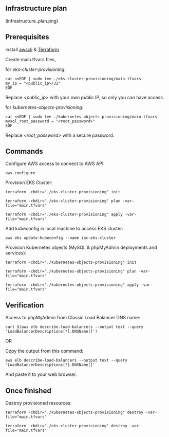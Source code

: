 ## Infrastructure plan

(infrastructure_plan.png)


## Prerequisites

Install [awscli](https://docs.aws.amazon.com/cli/latest/userguide/getting-started-install.html) & [Terraform](https://learn.hashicorp.com/tutorials/terraform/install-cli)


Create main.tfvars files,

for *eks-cluster-provisioning*:
```
cat <<EOF | sudo tee ./eks-cluster-provisioning/main.tfvars
my_ip = "<public_ip>/32"
EOF
```
Replace *<public_ip>* with your own public IP, so only you can have access.

for *kubernetes-objects-provisioning*:
```
cat <<EOF | sudo tee ./kubernetes-objects-provisioning/main.tfvars
mysql_root_password = "<root_password>"
EOF
```
Replace *<root_password>* with a secure password.

## Commands

Configure AWS access to connect to AWS API:

`aws configure`

Provision EKS Cluster:
```
terraform -chdir="./eks-cluster-provisioning" init

terraform -chdir="./eks-cluster-provisioning" plan -var-file="main.tfvars"

terraform -chdir="./eks-cluster-provisioning" apply -var-file="main.tfvars"
```

Add kubeconfig in local machine to access EKS cluster:

`aws eks update-kubeconfig --name iac-eks-cluster`

Provision Kubernetes objects (MySQL & phpMyAdmin deployments and services):
```
terraform -chdir="./kubernetes-objects-provisioning" init

terraform -chdir="./kubernetes-objects-provisioning" plan -var-file="main.tfvars"

terraform -chdir="./kubernetes-objects-provisioning" apply -var-file="main.tfvars"
```

## Verification

Access to phpMyAdmin from Classic Load Balancer DNS name:

`curl $(aws elb describe-load-balancers --output text --query 'LoadBalancerDescriptions[*].DNSName[]')`

OR

Copy the output from this command:

`aws elb describe-load-balancers --output text --query 'LoadBalancerDescriptions[*].DNSName[]'`

And paste it to your web browser.

## Once finished

Destroy provisioned resources:
```
terraform -chdir="./kubernetes-objects-provisioning" destroy -var-file="main.tfvars"

terraform -chdir="./eks-cluster-provisioning" destroy -var-file="main.tfvars"
```
